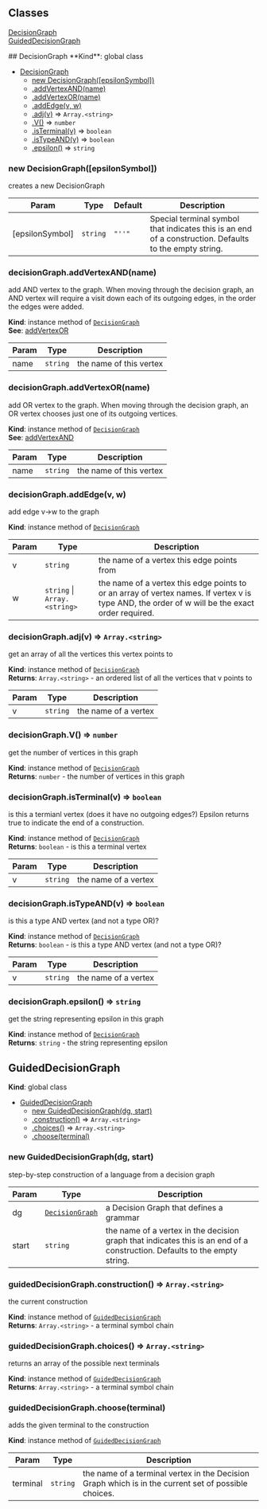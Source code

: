 ## Classes
<dl>
<dt><a href="#DecisionGraph">DecisionGraph</a></dt>
<dd></dd>
<dt><a href="#GuidedDecisionGraph">GuidedDecisionGraph</a></dt>
<dd></dd>
</dl>
<a name="DecisionGraph"></a>
## DecisionGraph
**Kind**: global class  

* [DecisionGraph](#DecisionGraph)
  * [new DecisionGraph([epsilonSymbol])](#new_DecisionGraph_new)
  * [.addVertexAND(name)](#DecisionGraph+addVertexAND)
  * [.addVertexOR(name)](#DecisionGraph+addVertexOR)
  * [.addEdge(v, w)](#DecisionGraph+addEdge)
  * [.adj(v)](#DecisionGraph+adj) ⇒ <code>Array.&lt;string&gt;</code>
  * [.V()](#DecisionGraph+V) ⇒ <code>number</code>
  * [.isTerminal(v)](#DecisionGraph+isTerminal) ⇒ <code>boolean</code>
  * [.isTypeAND(v)](#DecisionGraph+isTypeAND) ⇒ <code>boolean</code>
  * [.epsilon()](#DecisionGraph+epsilon) ⇒ <code>string</code>

<a name="new_DecisionGraph_new"></a>
### new DecisionGraph([epsilonSymbol])
creates a new DecisionGraph


| Param | Type | Default | Description |
| --- | --- | --- | --- |
| [epsilonSymbol] | <code>string</code> | <code>&quot;&#x27;&#x27;&quot;</code> | Special terminal symbol that indicates this is an end of a construction. Defaults to the empty string. |

<a name="DecisionGraph+addVertexAND"></a>
### decisionGraph.addVertexAND(name)
add AND vertex to the graph. When moving through the decision graph, an AND vertex
will require a visit down each of its outgoing edges, in the order the edges were
added.

**Kind**: instance method of <code>[DecisionGraph](#DecisionGraph)</code>  
**See**: [addVertexOR](#DecisionGraph+addVertexOR)  

| Param | Type | Description |
| --- | --- | --- |
| name | <code>string</code> | the name of this vertex |

<a name="DecisionGraph+addVertexOR"></a>
### decisionGraph.addVertexOR(name)
add OR vertex to the graph. When moving through the decision graph, an OR vertex
chooses just one of its outgoing vertices.

**Kind**: instance method of <code>[DecisionGraph](#DecisionGraph)</code>  
**See**: [addVertexAND](#DecisionGraph+addVertexAND)  

| Param | Type | Description |
| --- | --- | --- |
| name | <code>string</code> | the name of this vertex |

<a name="DecisionGraph+addEdge"></a>
### decisionGraph.addEdge(v, w)
add edge v->w to the graph

**Kind**: instance method of <code>[DecisionGraph](#DecisionGraph)</code>  

| Param | Type | Description |
| --- | --- | --- |
| v | <code>string</code> | the name of a vertex this edge points from |
| w | <code>string</code> &#124; <code>Array.&lt;string&gt;</code> | the name of a vertex this edge points to or an array of vertex names. If vertex v is type AND, the order of w will be the exact order required. |

<a name="DecisionGraph+adj"></a>
### decisionGraph.adj(v) ⇒ <code>Array.&lt;string&gt;</code>
get an array of all the vertices this vertex points to

**Kind**: instance method of <code>[DecisionGraph](#DecisionGraph)</code>  
**Returns**: <code>Array.&lt;string&gt;</code> - an ordered list of all the vertices that v points to  

| Param | Type | Description |
| --- | --- | --- |
| v | <code>string</code> | the name of a vertex |

<a name="DecisionGraph+V"></a>
### decisionGraph.V() ⇒ <code>number</code>
get the number of vertices in this graph

**Kind**: instance method of <code>[DecisionGraph](#DecisionGraph)</code>  
**Returns**: <code>number</code> - the number of vertices in this graph  
<a name="DecisionGraph+isTerminal"></a>
### decisionGraph.isTerminal(v) ⇒ <code>boolean</code>
is this a termianl vertex (does it have no outgoing edges?)
Epsilon returns true to indicate the end of a construction.

**Kind**: instance method of <code>[DecisionGraph](#DecisionGraph)</code>  
**Returns**: <code>boolean</code> - is this a terminal vertex  

| Param | Type | Description |
| --- | --- | --- |
| v | <code>string</code> | the name of a vertex |

<a name="DecisionGraph+isTypeAND"></a>
### decisionGraph.isTypeAND(v) ⇒ <code>boolean</code>
is this a type AND vertex (and not a type OR)?

**Kind**: instance method of <code>[DecisionGraph](#DecisionGraph)</code>  
**Returns**: <code>boolean</code> - is this a type AND vertex (and not a type OR)?  

| Param | Type | Description |
| --- | --- | --- |
| v | <code>string</code> | the name of a vertex |

<a name="DecisionGraph+epsilon"></a>
### decisionGraph.epsilon() ⇒ <code>string</code>
get the string representing epsilon in this graph

**Kind**: instance method of <code>[DecisionGraph](#DecisionGraph)</code>  
**Returns**: <code>string</code> - the string representing epsilon  
<a name="GuidedDecisionGraph"></a>
## GuidedDecisionGraph
**Kind**: global class  

* [GuidedDecisionGraph](#GuidedDecisionGraph)
  * [new GuidedDecisionGraph(dg, start)](#new_GuidedDecisionGraph_new)
  * [.construction()](#GuidedDecisionGraph+construction) ⇒ <code>Array.&lt;string&gt;</code>
  * [.choices()](#GuidedDecisionGraph+choices) ⇒ <code>Array.&lt;string&gt;</code>
  * [.choose(terminal)](#GuidedDecisionGraph+choose)

<a name="new_GuidedDecisionGraph_new"></a>
### new GuidedDecisionGraph(dg, start)
step-by-step construction of a language from a decision graph


| Param | Type | Description |
| --- | --- | --- |
| dg | <code>[DecisionGraph](#DecisionGraph)</code> | a Decision Graph that defines a grammar |
| start | <code>string</code> | the name of a vertex in the decision graph that indicates this is an end of a construction. Defaults to the empty string. |

<a name="GuidedDecisionGraph+construction"></a>
### guidedDecisionGraph.construction() ⇒ <code>Array.&lt;string&gt;</code>
the current construction

**Kind**: instance method of <code>[GuidedDecisionGraph](#GuidedDecisionGraph)</code>  
**Returns**: <code>Array.&lt;string&gt;</code> - a terminal symbol chain  
<a name="GuidedDecisionGraph+choices"></a>
### guidedDecisionGraph.choices() ⇒ <code>Array.&lt;string&gt;</code>
returns an array of the possible next terminals

**Kind**: instance method of <code>[GuidedDecisionGraph](#GuidedDecisionGraph)</code>  
**Returns**: <code>Array.&lt;string&gt;</code> - a terminal symbol chain  
<a name="GuidedDecisionGraph+choose"></a>
### guidedDecisionGraph.choose(terminal)
adds the given terminal to the construction

**Kind**: instance method of <code>[GuidedDecisionGraph](#GuidedDecisionGraph)</code>  

| Param | Type | Description |
| --- | --- | --- |
| terminal | <code>string</code> | the name of a terminal vertex in the Decision Graph which is in the current set of possible choices. |

